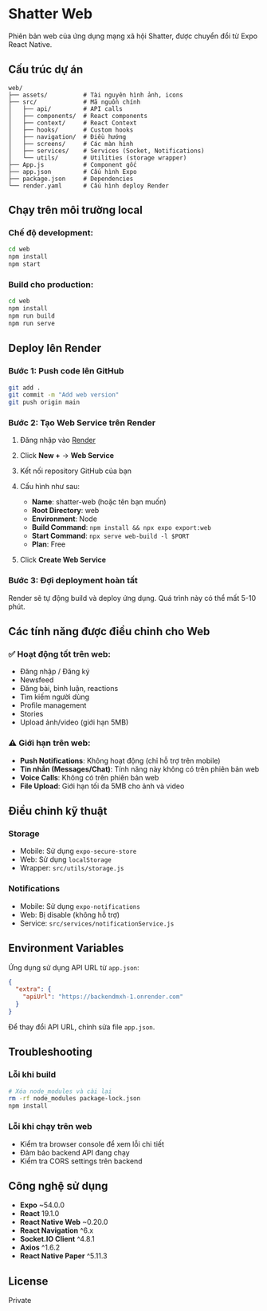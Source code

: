 # Shatter Web

Phiên bản web của ứng dụng mạng xã hội Shatter, được chuyển đổi từ Expo React Native.

## Cấu trúc dự án

```
web/
├── assets/          # Tài nguyên hình ảnh, icons
├── src/             # Mã nguồn chính
│   ├── api/         # API calls
│   ├── components/  # React components
│   ├── context/     # React Context
│   ├── hooks/       # Custom hooks
│   ├── navigation/  # Điều hướng
│   ├── screens/     # Các màn hình
│   ├── services/    # Services (Socket, Notifications)
│   └── utils/       # Utilities (storage wrapper)
├── App.js           # Component gốc
├── app.json         # Cấu hình Expo
├── package.json     # Dependencies
└── render.yaml      # Cấu hình deploy Render
```

## Chạy trên môi trường local

### Chế độ development:
```bash
cd web
npm install
npm start
```

### Build cho production:
```bash
cd web
npm install
npm run build
npm run serve
```

## Deploy lên Render

### Bước 1: Push code lên GitHub
```bash
git add .
git commit -m "Add web version"
git push origin main
```

### Bước 2: Tạo Web Service trên Render
1. Đăng nhập vào [Render](https://render.com)
2. Click **New +** → **Web Service**
3. Kết nối repository GitHub của bạn
4. Cấu hình như sau:
   - **Name**: shatter-web (hoặc tên bạn muốn)
   - **Root Directory**: web
   - **Environment**: Node
   - **Build Command**: `npm install && npx expo export:web`
   - **Start Command**: `npx serve web-build -l $PORT`
   - **Plan**: Free

5. Click **Create Web Service**

### Bước 3: Đợi deployment hoàn tất
Render sẽ tự động build và deploy ứng dụng. Quá trình này có thể mất 5-10 phút.

## Các tính năng được điều chỉnh cho Web

### ✅ Hoạt động tốt trên web:
- Đăng nhập / Đăng ký
- Newsfeed
- Đăng bài, bình luận, reactions
- Tìm kiếm người dùng
- Profile management
- Stories
- Upload ảnh/video (giới hạn 5MB)

### ⚠️ Giới hạn trên web:
- **Push Notifications**: Không hoạt động (chỉ hỗ trợ trên mobile)
- **Tin nhắn (Messages/Chat)**: Tính năng này không có trên phiên bản web
- **Voice Calls**: Không có trên phiên bản web
- **File Upload**: Giới hạn tối đa 5MB cho ảnh và video

## Điều chỉnh kỹ thuật

### Storage
- Mobile: Sử dụng `expo-secure-store`
- Web: Sử dụng `localStorage`
- Wrapper: `src/utils/storage.js`

### Notifications
- Mobile: Sử dụng `expo-notifications`
- Web: Bị disable (không hỗ trợ)
- Service: `src/services/notificationService.js`

## Environment Variables

Ứng dụng sử dụng API URL từ `app.json`:
```json
{
  "extra": {
    "apiUrl": "https://backendmxh-1.onrender.com"
  }
}
```

Để thay đổi API URL, chỉnh sửa file `app.json`.

## Troubleshooting

### Lỗi khi build
```bash
# Xóa node_modules và cài lại
rm -rf node_modules package-lock.json
npm install
```

### Lỗi khi chạy trên web
- Kiểm tra browser console để xem lỗi chi tiết
- Đảm bảo backend API đang chạy
- Kiểm tra CORS settings trên backend

## Công nghệ sử dụng

- **Expo** ~54.0.0
- **React** 19.1.0
- **React Native Web** ~0.20.0
- **React Navigation** ^6.x
- **Socket.IO Client** ^4.8.1
- **Axios** ^1.6.2
- **React Native Paper** ^5.11.3

## License

Private
